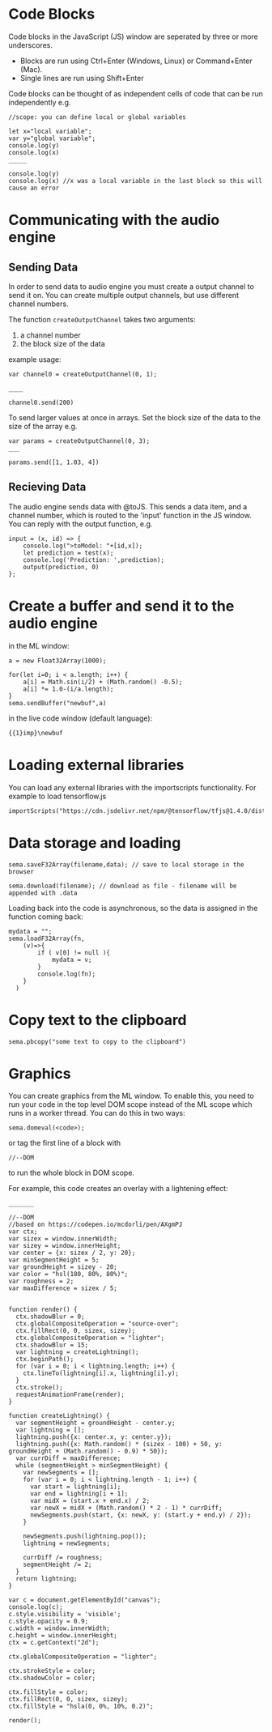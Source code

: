 # Code Blocks

Code blocks in the JavaScript (JS) window are seperated by three or more underscores. 
- Blocks are run using Ctrl+Enter (Windows, Linux) or Command+Enter (Mac). 
- Single lines are run using Shift+Enter

Code blocks can be thought of as independent cells of code that can be run independently e.g.

```
//scope: you can define local or global variables

let x="local variable";
var y="global variable";
console.log(y)
console.log(x)
_____

console.log(y) 
console.log(x) //x was a local variable in the last block so this will cause an error
```

# Communicating with the audio engine

## Sending Data
In order to send data to audio engine you must create a output channel to send it on. You can create multiple output channels, but use different channel numbers.

The function `createOutputChannel` takes two arguments:

1. a channel number
2. the block size of the data

example usage:

```
var channel0 = createOutputChannel(0, 1);

____

channel0.send(200)
```

To send larger values at once in arrays. Set the block size of the data to the size of the array e.g.

```
var params = createOutputChannel(0, 3);
___

params.send([1, 1.03, 4])
```


## Recieving Data

The audio engine sends data with @toJS.  This sends a data item, and a channel number, which is routed to the 'input' function in the JS window.  You can reply with the output function, e.g.

```
input = (x, id) => {
	console.log(">toModel: "+[id,x]);
	let prediction = test(x);
	console.log('Prediction: ',prediction);
	output(prediction, 0)
};

```

# Create a buffer and send it to the audio engine

in the ML window:

```
a = new Float32Array(1000);

for(let i=0; i < a.length; i++) {
	a[i] = Math.sin(i/2) + (Math.random() -0.5);
	a[i] *= 1.0-(i/a.length);
}
sema.sendBuffer("newbuf",a)
```

in the live code window (default language):

```
{{1}imp}\newbuf
```


# Loading external libraries

You can load any external libraries with the importscripts functionality. For example to load tensorflow.js

```
importScripts("https://cdn.jsdelivr.net/npm/@tensorflow/tfjs@1.4.0/dist/tf.min.js");
```

# Data storage and loading

```
sema.saveF32Array(filename,data); // save to local storage in the browser

sema.download(filename); // download as file - filename will be appended with .data
```

Loading back into the code is asynchronous, so the data is assigned in the function coming back:

```
mydata = "";
sema.loadF32Array(fn,
    (v)=>{
        if ( v[0] != null ){
            mydata = v;
        }
        console.log(fn);
    }
  )
```

# Copy text to the clipboard

```
sema.pbcopy("some text to copy to the clipboard")
```

# Graphics

You can create graphics from the ML window.  To enable this, you need to run your code in the top level DOM scope instead of the ML scope which runs in a worker thread.  You can do this in two ways:

```
sema.domeval(<code>);
```

or tag the first line of a block with
```
//--DOM
```

to run the whole block in DOM scope.

For example, this code creates an overlay with a lightening effect:
```
_______

//--DOM
//based on https://codepen.io/mcdorli/pen/AXgmPJ
var ctx;
var sizex = window.innerWidth;
var sizey = window.innerHeight;
var center = {x: sizex / 2, y: 20};
var minSegmentHeight = 5;
var groundHeight = sizey - 20;
var color = "hsl(180, 80%, 80%)";
var roughness = 2;
var maxDifference = sizex / 5;


function render() {
  ctx.shadowBlur = 0;
  ctx.globalCompositeOperation = "source-over";
  ctx.fillRect(0, 0, sizex, sizey);
  ctx.globalCompositeOperation = "lighter";
  ctx.shadowBlur = 15;
  var lightning = createLightning();
  ctx.beginPath();
  for (var i = 0; i < lightning.length; i++) {
    ctx.lineTo(lightning[i].x, lightning[i].y);
  }
  ctx.stroke();
  requestAnimationFrame(render);
}

function createLightning() {
  var segmentHeight = groundHeight - center.y;
  var lightning = [];
  lightning.push({x: center.x, y: center.y});
  lightning.push({x: Math.random() * (sizex - 100) + 50, y: groundHeight + (Math.random() - 0.9) * 50});
  var currDiff = maxDifference;
  while (segmentHeight > minSegmentHeight) {
    var newSegments = [];
    for (var i = 0; i < lightning.length - 1; i++) {
      var start = lightning[i];
      var end = lightning[i + 1];
      var midX = (start.x + end.x) / 2;
      var newX = midX + (Math.random() * 2 - 1) * currDiff;
      newSegments.push(start, {x: newX, y: (start.y + end.y) / 2});
    }

    newSegments.push(lightning.pop());
    lightning = newSegments;

    currDiff /= roughness;
    segmentHeight /= 2;
  }
  return lightning;
}

var c = document.getElementById("canvas");
console.log(c);
c.style.visibility = 'visible';
c.style.opacity = 0.9;
c.width = window.innerWidth;
c.height = window.innerHeight;
ctx = c.getContext("2d");

ctx.globalCompositeOperation = "lighter";

ctx.strokeStyle = color;
ctx.shadowColor = color;

ctx.fillStyle = color;
ctx.fillRect(0, 0, sizex, sizey);
ctx.fillStyle = "hsla(0, 0%, 10%, 0.2)";

render();
```
